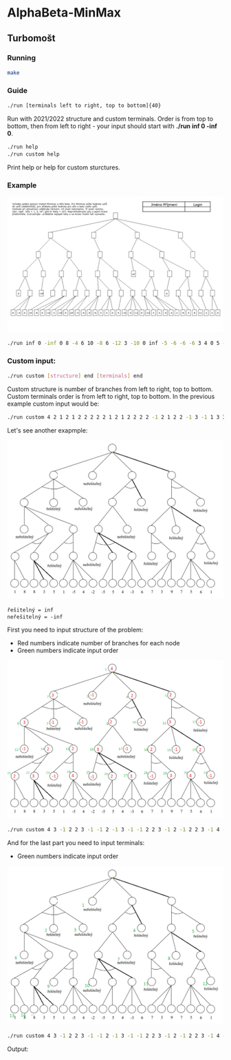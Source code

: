 # AlphaBeta-MinMax
## Turbomošt
### Running


```bash
make
```

### Guide

```bash
./run [terminals left to right, top to bottom]{40}
```
Run with 2021/2022 structure and custom terminals. Order is from top to bottom, then from left to right - your input should start with **./run inf 0 -inf 0**.

```bash
./run help
./run custom help
```
Print help or help for custom sturctures.

### Example
![alt text](./doc/izu1.png)

```bash
./run inf 0 -inf 0 8 -4 6 10 -8 6 -12 3 -10 0 inf -5 -6 -6 -6 3 4 0 5 -12 -2 -11 0 -12 4 5 -5 -4 2 -8 5 8 11 2 3 6
```

### Custom input:

```bash
./run custom [structure] end [terminals] end
```
Custom structure is number of branches from left to right, top to bottom.
Custom terminals order is from left to right, top to bottom.
In the previous example custom input would be:

```bash
./run custom 4 2 1 2 1 2 2 2 2 2 1 2 1 2 2 2 2 -1 2 1 2 2 -1 3 -1 1 3 3 2 3 3 1 4 3 3 -1 2 2 1 2 end inf 0 -inf 0 8 -4 6 10 -8 6 -12 3 -10 0 inf -5 -6 -6 -6 3 4 0 5 -12 -2 -11 0 -12 4 5 -5 -4 2 -8 5 8 11 2 3 6 end
```

Let's see another exapmple:

![alt text](./doc/clear.png)
```
řešitelný = inf
neřešitelný = -inf
```

First you need to input structure of the problem:
- Red numbers indicate number of branches for each node
- Green numbers indicate input order


![alt text](./doc/branches.png)


```bash
./run custom 4 3 -1 2 2 3 -1 -1 2 -1 3 -1 -1 2 2 3 -1 2 -1 2 2 3 -1 4 -1 2 3 -1 3 4 -1 end ...
```

And for the last part you need to input terminals:
- Green numbers indicate input order

![alt text](./doc/terminals.png)

```bash
./run custom 4 3 -1 2 2 3 -1 -1 2 -1 3 -1 -1 2 2 3 -1 2 -1 2 2 3 -1 4 -1 2 3 -1 3 4 -1 end -inf inf -inf inf inf -inf -inf inf inf -inf inf inf 1 8 8 3 5 1 -5 4 -2 -5 5 4 -3 6 7 3 9 7 5 6 1 end
```

Output:
